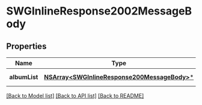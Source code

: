 # SWGInlineResponse2002MessageBody

## Properties
Name | Type | Description | Notes
------------ | ------------- | ------------- | -------------
**albumList** | [**NSArray&lt;SWGInlineResponse200MessageBody&gt;***](SWGInlineResponse200MessageBody.md) | A list of albums | [optional] 

[[Back to Model list]](../README.md#documentation-for-models) [[Back to API list]](../README.md#documentation-for-api-endpoints) [[Back to README]](../README.md)


